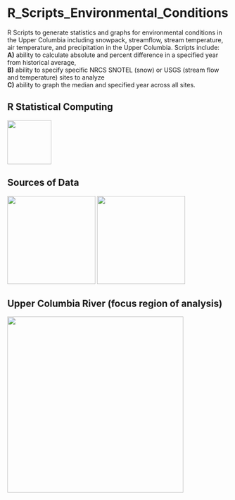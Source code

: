# R_Scripts_Environmental_Conditions
R Scripts to generate statistics and graphs for environmental conditions in the Upper Columbia including snowpack, streamflow, stream temperature, air temperature, and precipitation in the Upper Columbia. Scripts include:<br />
 **A)** ability to calculate absolute and percent difference in a specified year from historical average, <br />
 **B)** ability to specify specific NRCS SNOTEL (snow) or USGS (stream flow and temperature) sites to analyze <br />
 **C)** ability to graph the median and specified year across all sites. <br />

## R Statistical Computing
<img src="https://www.r-project.org/Rlogo.png" width="100">

## Sources of Data
<img src="http://geology.isu.edu/logos/USGS.png" width="200">
<img src="https://mcdowellswcd.files.wordpress.com/2016/02/nrcs-logo.jpg?w=705" width="200">

## Upper Columbia River (focus region of analysis)
<img src="https://www.digitalarchives.wa.gov/governorlocke/gsro/regions/upcolmap.jpg?w=705" width="400">




